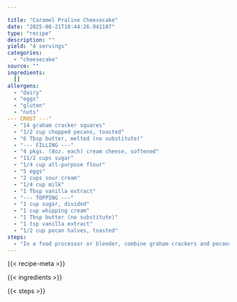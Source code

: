 ```yaml
---

title: "Caramel Praline Cheesecake"
date: "2025-08-21T10:44:26.941187"
type: "recipe"
description: ""
yield: "4 servings"
categories:
  - "cheesecake"
source: ""
ingredients:
  []
allergens:
  - "dairy"
  - "eggs"
  - "gluten"
  - "nuts"
--- CRUST ---"
  - "14 graham cracker squares"
  - "1/2 cup chopped pecans, toasted"
  - "6 Tbsp butter, melted (no substitute)"
  - "--- FILLING ---"
  - "4 pkgs. (8oz. each) cream cheese, softened"
  - "11/2 cups sugar"
  - "1/4 cup all-purpose flour"
  - "5 eggs"
  - "2 cups sour cream"
  - "1/4 cup milk"
  - "1 Tbsp vanilla extract"
  - "--- TOPPING ---"
  - "1 cup sugar, divided"
  - "1 cup whipping cream"
  - "1 Tbsp butter (no substitute)"
  - "1 tsp vanilla extract"
  - "1/2 cup pecan halves, toasted"
steps:
  - "In a food processor or blender, combine graham crackers and pecans; cover and process until fine and crumbly. Stir in butter. Press onto the bottom of an ungreased 10-inch spring form pan. Chill for 30 minutes. In a mixing bowl, beat cream cheese and sugar until smooth. Beat in flour. Add eggs, beating on low speed just until combined. Stir in sour cream, milk and vanilla. Pour into crust. Bake at 325 for 70 minutes or until center is almost set. Turn off the oven and let cool in oven for 30 minutes. Open oven door and let cool 1 hour in oven without moving the cake. Place cooled cheesecake in refrigerator and chill."
---
```


{{< recipe-meta >}}

{{< ingredients >}}

{{< steps >}}
